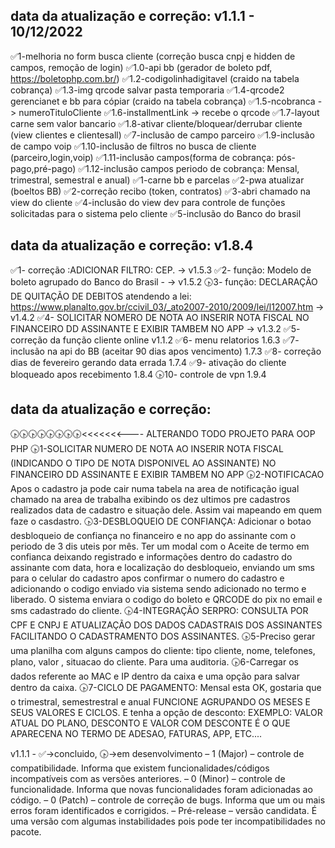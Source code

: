 ## data da atualização e correção: v1.1.1 - 10/12/2022 
✅1-melhoria no form busca cliente (correção busca cnpj e hidden de campos, remoção de login)
	✅1.0-api bb (gerador de boleto pdf, https://boletophp.com.br/)
	✅1.2-codigolinhadigitavel (craido na tabela cobrança)
	✅1.3-img qrcode salvar pasta temporaria
	✅1.4-qrcode2 gerencianet e bb para cópiar  (craido na tabela cobrança)
	✅1.5-ncobranca -> numeroTituloCliente
	✅1.6-installmentLink -> recebe o qrcode
	✅1.7-layout carne sem valor bancario
	✅1.8-ativar cliente/bloquear/derrubar cliente (view clientes e clientesall)	
	✅7-inclusão de campo parceiro
	✅1.9-inclusão de campo voip
	✅1.10-inclusão de filtros no busca de cliente (parceiro,login,voip)
	✅1.11-inclusão campos(forma de cobrança: pós-pago,pré-pago)
	✅1.12-inclusão campos periodo de cobrança: Mensal, trimestral, semestral e anual)
	✅1-carne bb e parcelas
	✅2-pwa atualizar (boeltos BB)
✅2-correção recibo (token, contratos)
✅3-abri chamado na view do cliente
✅4-inclusão do view dev para controle de funções solicitadas para o sistema pelo cliente
✅5-inclusão do Banco do brasil

## data da atualização e correção: v1.8.4
✅1- correção :ADICIONAR FILTRO: CEP. -> v1.5.3
✅2- função: Modelo de boleto agrupado do Banco do Brasil - -> v1.5.2
🕟3- função: DECLARAÇÃO DE QUITAÇÃO DE DEBITOS atendendo a lei: https://www.planalto.gov.br/ccivil_03/_ato2007-2010/2009/lei/l12007.htm -> v1.4.2
✅4- SOLICITAR NOMERO DE NOTA AO INSERIR NOTA FISCAL NO FINANCEIRO DD ASSINANTE E EXIBIR TAMBEM NO APP -> v1.3.2
✅5- correção da função cliente online v1.1.2
✅6- menu relatorios 1.6.3
✅7- inclusão na api do BB (aceitar 90 dias apos vencimento) 1.7.3
✅8- correção dias de fevereiro gerando data errada 1.7.4
✅9- ativação do cliente bloqueado apos recebimento 1.8.4
🕟10- controle de vpn 1.9.4

## data da atualização e correção:
🕟🕟🕟🕟🕟🕟🕟🕟<<<<<<<---- ALTERANDO TODO PROJETO PARA OOP PHP
🕟1-SOLICITAR NUMERO DE NOTA AO INSERIR NOTA FISCAL (INDICANDO O TIPO DE NOTA DISPONIVEL AO ASSINANTE) NO FINANCEIRO DD ASSINANTE E EXIBIR TAMBEM NO APP
🕟2-NOTIFICACAO Apos o cadastro ja pode cair numa tabela na area de notificação igual chamado na area de trabalha exibindo os dez ultimos pre cadastros realizados data de cadastro e situação dele. Assim vai mapeando em quem faze o casdastro.
🕟3-DESBLOQUEIO DE CONFIANÇA: Adicionar o botao desbloqueio de confiança no financeiro e no app do assinante com o periodo de 3 dis uteis por mês. Ter um modal com o Aceite de termo em confianca deixando registrado e informações dentro do cadastro do assinante com data, hora e localização do desbloqueio, enviando um sms para o celular do cadastro apos confirmar o numero do cadastro e adicionando o codigo enviado via sistema sendo adicionado no termo e liberado. O sistema enviara o codigo do boleto e QRCODE do pix no email e sms cadastrado do cliente.
🕟4-INTEGRAÇÃO SERPRO: CONSULTA POR CPF E CNPJ E ATUALIZAÇÃO DOS DADOS CADASTRAIS DOS ASSINANTES FACILITANDO O CADASTRAMENTO DOS ASSINANTES.
🕟5-Preciso gerar uma planilha com alguns campos do cliente: tipo cliente, nome, telefones, plano, valor , situacao do cliente. Para uma auditoria.
🕟6-Carregar os dados referente ao MAC e IP dentro da caixa e uma opção para salvar dentro da caixa.
🕟7-CICLO DE PAGAMENTO: Mensal esta OK, gostaria que o trimestral, semestrestral e anual FUNCIONE AGRUPANDO OS MESES E SEUS VALORES E CICLOS. E tenha a opção de desconto: EXEMPLO: VALOR ATUAL DO PLANO, DESCONTO E VALOR COM DESCONTE É O QUE APARECENA NO TERMO DE ADESAO, FATURAS, APP, ETC....

v1.1.1 - ✅->concluido, 🕟->em desenvolvimento
– 1 (Major) – controle de compatibilidade. Informa que existem funcionalidades/códigos incompatíveis com as versões anteriores.
– 0 (Minor) – controle de funcionalidade. Informa que novas funcionalidades foram adicionadas ao código.
– 0 (Patch) – controle de correção de bugs. Informa que um ou mais erros foram identificados e corrigidos.
– Pré-release – versão candidata. É uma versão com algumas instabilidades pois pode ter incompatibilidades no pacote.